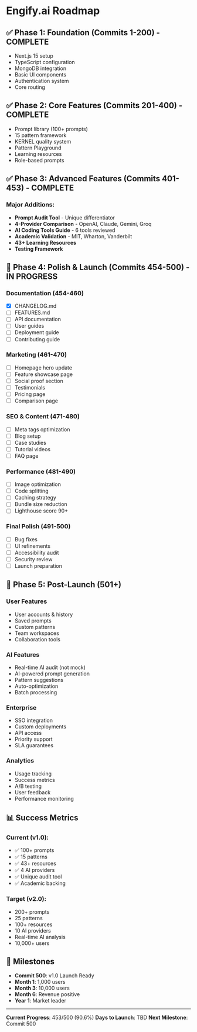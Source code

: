 # Engify.ai Roadmap

## ✅ Phase 1: Foundation (Commits 1-200) - COMPLETE

- Next.js 15 setup
- TypeScript configuration
- MongoDB integration
- Basic UI components
- Authentication system
- Core routing

## ✅ Phase 2: Core Features (Commits 201-400) - COMPLETE

- Prompt library (100+ prompts)
- 15 pattern framework
- KERNEL quality system
- Pattern Playground
- Learning resources
- Role-based prompts

## ✅ Phase 3: Advanced Features (Commits 401-453) - COMPLETE

### Major Additions:

- **Prompt Audit Tool** - Unique differentiator
- **4-Provider Comparison** - OpenAI, Claude, Gemini, Groq
- **AI Coding Tools Guide** - 6 tools reviewed
- **Academic Validation** - MIT, Wharton, Vanderbilt
- **43+ Learning Resources**
- **Testing Framework**

## 🚧 Phase 4: Polish & Launch (Commits 454-500) - IN PROGRESS

### Documentation (454-460)

- [x] CHANGELOG.md
- [ ] FEATURES.md
- [ ] API documentation
- [ ] User guides
- [ ] Deployment guide
- [ ] Contributing guide

### Marketing (461-470)

- [ ] Homepage hero update
- [ ] Feature showcase page
- [ ] Social proof section
- [ ] Testimonials
- [ ] Pricing page
- [ ] Comparison page

### SEO & Content (471-480)

- [ ] Meta tags optimization
- [ ] Blog setup
- [ ] Case studies
- [ ] Tutorial videos
- [ ] FAQ page

### Performance (481-490)

- [ ] Image optimization
- [ ] Code splitting
- [ ] Caching strategy
- [ ] Bundle size reduction
- [ ] Lighthouse score 90+

### Final Polish (491-500)

- [ ] Bug fixes
- [ ] UI refinements
- [ ] Accessibility audit
- [ ] Security review
- [ ] Launch preparation

## 🔮 Phase 5: Post-Launch (501+)

### User Features

- User accounts & history
- Saved prompts
- Custom patterns
- Team workspaces
- Collaboration tools

### AI Features

- Real-time AI audit (not mock)
- AI-powered prompt generation
- Pattern suggestions
- Auto-optimization
- Batch processing

### Enterprise

- SSO integration
- Custom deployments
- API access
- Priority support
- SLA guarantees

### Analytics

- Usage tracking
- Success metrics
- A/B testing
- User feedback
- Performance monitoring

## 📊 Success Metrics

### Current (v1.0):

- ✅ 100+ prompts
- ✅ 15 patterns
- ✅ 43+ resources
- ✅ 4 AI providers
- ✅ Unique audit tool
- ✅ Academic backing

### Target (v2.0):

- 200+ prompts
- 25 patterns
- 100+ resources
- 10 AI providers
- Real-time AI analysis
- 10,000+ users

## 🎯 Milestones

- **Commit 500**: v1.0 Launch Ready
- **Month 1**: 1,000 users
- **Month 3**: 10,000 users
- **Month 6**: Revenue positive
- **Year 1**: Market leader

---

**Current Progress**: 453/500 (90.6%)
**Days to Launch**: TBD
**Next Milestone**: Commit 500
